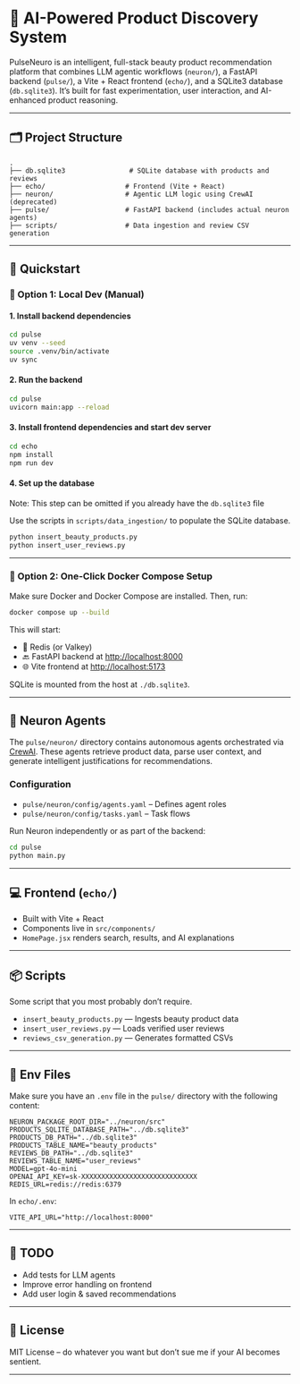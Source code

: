 # 🧠 AI-Powered Product Discovery System

PulseNeuro is an intelligent, full-stack beauty product recommendation platform that combines LLM agentic workflows (`neuron/`), a FastAPI backend (`pulse/`), a Vite + React frontend (`echo/`), and a SQLite3 database (`db.sqlite3`). It’s built for fast experimentation, user interaction, and AI-enhanced product reasoning.

---

## 🗂️ Project Structure

```
.
├── db.sqlite3                # SQLite database with products and reviews
├── echo/                    # Frontend (Vite + React)
├── neuron/                  # Agentic LLM logic using CrewAI (deprecated)
├── pulse/                   # FastAPI backend (includes actual neuron agents)
├── scripts/                 # Data ingestion and review CSV generation
```

---

## 🚀 Quickstart

### 🧪 Option 1: Local Dev (Manual)

#### 1. Install backend dependencies

```bash
cd pulse
uv venv --seed
source .venv/bin/activate
uv sync
```

#### 2. Run the backend

```bash
cd pulse
uvicorn main:app --reload
```

#### 3. Install frontend dependencies and start dev server

```bash
cd echo
npm install
npm run dev
```

#### 4. Set up the database

Note: This step can be omitted if you already have the `db.sqlite3` file

Use the scripts in `scripts/data_ingestion/` to populate the SQLite database.

```bash
python insert_beauty_products.py
python insert_user_reviews.py
```

---

### 🐳 Option 2: One-Click Docker Compose Setup

Make sure Docker and Docker Compose are installed. Then, run:

```bash
docker compose up --build
```

This will start:

- 🧠 Redis (or Valkey)
- 🔙 FastAPI backend at [http://localhost:8000](http://localhost:8000)
- 🌐 Vite frontend at [http://localhost:5173](http://localhost:5173)

SQLite is mounted from the host at `./db.sqlite3`.

---

## 🧠 Neuron Agents

The `pulse/neuron/` directory contains autonomous agents orchestrated via [CrewAI](https://docs.crewai.com/). These agents retrieve product data, parse user context, and generate intelligent justifications for recommendations.

### Configuration

- `pulse/neuron/config/agents.yaml` – Defines agent roles
- `pulse/neuron/config/tasks.yaml` – Task flows

Run Neuron independently or as part of the backend:

```bash
cd pulse
python main.py
```

---

## 💻 Frontend (`echo/`)

- Built with Vite + React
- Components live in `src/components/`
- `HomePage.jsx` renders search, results, and AI explanations

---

## 📦 Scripts

Some script that you most probably don’t require.

- `insert_beauty_products.py` — Ingests beauty product data
- `insert_user_reviews.py` — Loads verified user reviews
- `reviews_csv_generation.py` — Generates formatted CSVs

---

## 🔐 Env Files

Make sure you have an `.env` file in the `pulse/` directory with the following content:

```env
NEURON_PACKAGE_ROOT_DIR="../neuron/src"
PRODUCTS_SQLITE_DATABASE_PATH="../db.sqlite3"
PRODUCTS_DB_PATH="../db.sqlite3"
PRODUCTS_TABLE_NAME="beauty_products"
REVIEWS_DB_PATH="../db.sqlite3"
REVIEWS_TABLE_NAME="user_reviews"
MODEL=gpt-4o-mini
OPENAI_API_KEY=sk-XXXXXXXXXXXXXXXXXXXXXXXXXXXXX
REDIS_URL=redis://redis:6379
```

In `echo/.env`:

```env
VITE_API_URL="http://localhost:8000"
```

---

## 🧼 TODO

- Add tests for LLM agents
- Improve error handling on frontend
- Add user login & saved recommendations

---

## 🧊 License

MIT License – do whatever you want but don’t sue me if your AI becomes sentient.

---

